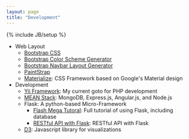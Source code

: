 ```yaml
---
layout: page
title: "Development"
---
```

{% include JB/setup %}

  * Web Layout
    * [Bootstrap CSS](http://getbootstrap.com/css/)
    * [Bootstrap Color Scheme Generator](http://www.lavishbootstrap.com/)
    * [Bootstrap Navbar Layout Generator](http://twbscolor.smarchal.com/)
    * [PaintStrap](http://paintstrap.com/)
    * [Materialize](http://materializecss.com/): CSS Framework based on Google's Material design
  * Development
    * [Yii Framework](http://www.yiiframework.com/): My current goto for PHP development
    * [MEAN Stack](http://mean.io/#!/): MongoDB, Express.js, Angular.js, and Node.js
    * Flask: A python-based Micro-Framework
      * [Flash Mega Tutoral](http://blog.miguelgrinberg.com/post/the-flask-mega-tutorial-part-i-hello-world): Full tutorial of using Flask, including database
      * [RESTful API with Flask](http://blog.miguelgrinberg.com/post/designing-a-restful-api-with-python-and-flask): RESTful API with Flask
    * [D3](https://github.com/mbostock/d3/wiki/Gallery):  Javascript library for visualizations 
